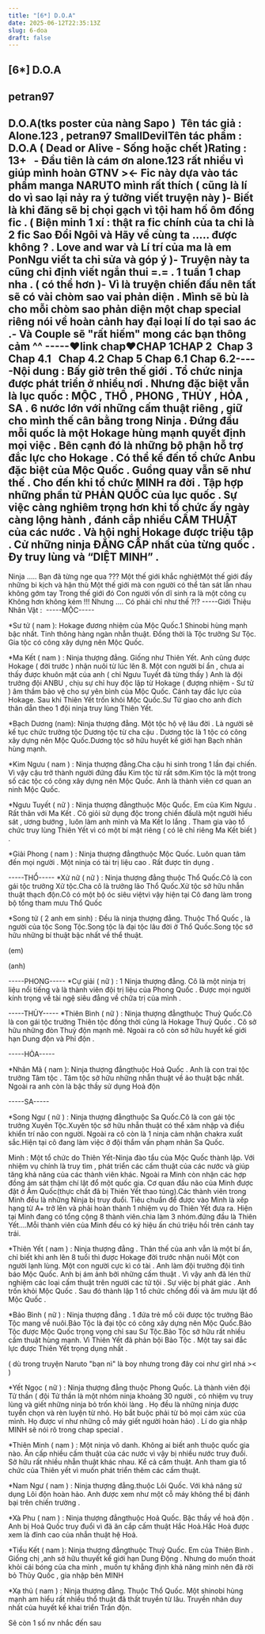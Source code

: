 ```yaml
---
title: "[6*] D.O.A"
date: 2025-06-12T22:35:13Z
slug: 6-doa
draft: false
---
```


## [6*] D.O.A

## petran97

D.O.A​ ​​ ​(tks poster của nàng Sapo ) ​ ​Tên tác giả : Alone.123 , petran97 SmallDevil​Tên tác phẩm : D.O.A ( Dead or Alive - Sống hoặc chết )​Rating : 13+ ​ ​ ​- Đầu tiên là cám ơn alone.123 rất nhiều vì giúp mình hoàn GTNV ><​- Fic này dựa vào tác phẩm manga NARUTO mình rất thích ( cũng là lí do vì sao lại nảy ra ý tưởng viết truyện này )​- Biết là khi đăng sẽ bị chọi gạch vì tội ham hố ôm đống fic . ( Biện minh 1 xí : thật ra fic chính của ta chỉ là 2 fic Sao Đổi Ngôi và Hãy về cùng ta ..... được không ? . Love and war và Lí trí của ma là em PonNgu viết ta chỉ sửa và góp ý )​- Truyện này ta cũng chỉ định viết ngắn thui =.= . 1 tuần 1 chap nha . ( có thể hơn  )​- Vì là truyện chiến đấu nên tất sẽ có vài chòm sao vai phản diện . Mình sẽ bù là cho mỗi chòm sao phản diện một chap special riêng nói về hoàn cảnh hay đại loại lí do tại sao ác .​- Và Couple sẽ "rất hiếm" mong các bạn thông cảm ^^​ ​-----​♥link chap♥​CHAP 1​ ​CHAP 2​ ​ ​Chap 3​ ​ ​Chap 4.1​ ​ ​ ​Chap 4.2​ ​Chap 5​ ​Chap 6.1​ ​Chap 6.2​-----​Nội dung : ​Bấy giờ trên thế giới . Tổ chức ninja được phát triển ở nhiều nơi . Nhưng đặc biệt vẫn là lục quốc : MỘC , THỔ , PHONG , THỦY , HỎA , SA . 6 nước lớn với những cấm thuật riêng , giữ cho mình thế cân bằng trong Ninja . Đứng đầu mỗi quốc là một Hokage hùng mạnh quyết định mọi việc . Bên cạnh đó là những bộ phận hỗ trợ đắc lực cho Hokage . Có thể kể đến tổ chức Anbu đặc biệt của Mộc Quốc . 
Guồng quay vẫn sẽ như thế . Cho đến khi tổ chức MINH ra đời . Tập hợp những phần tử PHẢN QUỐC của lục quốc . Sự việc càng nghiêm trọng hơn khi tổ chức ấy ngày càng lộng hành , đánh cắp nhiều CẤM THUẬT của các nước . Và hội nghị Hokage được triệu tập . Cử những ninja ĐẲNG CẤP nhất của từng quốc . Đy truy lùng và “DIỆT MINH” . 
------
Ninja ….. Bạn đã từng nge qua ??? ​Một thế giới khắc nghiệt​Một thế giới đầy những bi kịch và hận thù ​Một thế giới mà con người có thể tàn sát lẫn nhau không gớm tay ​Trong thế giới đó ​Con người vốn dĩ sinh ra là một công cụ ​Không hơn không kém !!! ​Nhưng …. Có phải chỉ như thế ?!? ​ ​-----​Giới Thiệu Nhân Vật : ​ ​-----MỘC-----
 
*Sư tử ( nam ):
Hokage đương nhiệm của Mộc Quốc.1 Shinobi hùng mạnh bậc nhất. Tinh thông hàng ngàn nhẫn thuật. Đồng thời là Tộc trưởng Sư Tộc. Gia tộc có công xây dựng nên Mộc Quốc.
 
 

 
*Ma Kết ( nam ) :
Ninja thượng đẳng. Giống như Thiên Yết. Anh cũng được Hokage ( đời trước ) nhận nuôi từ lúc lên 8. Một con người bí ẩn , chưa ai thấy được khuôn mặt của anh ( chỉ Ngưu Tuyết đã từng thấy ) Anh là đội trưởng đội ANBU , chịu sự chỉ huy độc lập từ Hokage ( đượng nhiệm - Sư tử ) âm thầm bảo vệ cho sự yên bình của Mộc Quốc. Cánh tay đắc lực của Hokage. Sau khi Thiên Yết trốn khỏi Mộc Quốc.Sư Tử giao cho anh đích thân dẫn theo 1 đội ninja truy lùng Thiên Yết.
 

 
*Bạch Dương (nam):
Ninja thượng đẳng. Một tộc hộ vệ lâu đời . Là người sẽ kế tục chức trưởng tộc Dương tộc từ cha cậu . Dương tộc là 1 tộc có công xây dựng nên Mộc Quốc.Dương tộc sở hữu huyết kế giới hạn Bạch nhãn hùng mạnh.
 
 

 
*Kim Ngưu ( nam ) :
Ninja thượng đẳng.Cha cậu hi sinh trong 1 lần đại chiến. Vì vậy cậu trở thành người đứng đầu Kim tộc từ rất sớm.Kim tộc là một trong số các tộc có công xây dựng nên Mộc Quốc. Anh là thành viên cơ quan an ninh Mộc Quốc.
 
 

 
*Ngưu Tuyết ( nữ ) : 
Ninja thượng đẳngthuộc Mộc Quốc. Em của Kim Ngưu . Rất thân với Ma Kết . Cô giỏi sử dụng độc trong chiến đấulà một người hiếu sát , ương bướng , luôn làm anh mình và Ma Kết lo lắng . Tham gia vào tổ chức truy lùng Thiên Yết vì có một bí mật riêng ( có lẽ chỉ riêng Ma Kết biết ) . 
 

 
*Giải Phong ( nam ) : 
Ninja thượng đẳngthuộc Mộc Quốc. Luôn quan tâm đến mọi người . Một ninja có tài trị liệu cao . Rất được tín dụng . 
 

 
-----THỔ-----
*Xử nữ ( nữ ) :
Ninja thượng đẳng thuộc Thổ Quốc.Cô là con gái tộc trưởng Xử tộc.Cha cô là trưởng lão Thổ Quốc.Xử tộc sở hữu nhẫn thuật thạch độn.Cô có một bộ óc siêu việtvì vậy hiện tại Cô đang làm trong bộ tổng tham mưu Thổ Quốc
 
 

 
*Song tử ( 2 anh em sinh) : 
Đều là ninja thượng đẳng. Thuộc Thổ Quốc , là người của tộc Song Tộc.Song tộc là đại tộc lâu đời ở Thổ Quốc.Song tộc sở hữu những bí thuật bậc nhất về thể thuật.
 
 
(em) 
 
(anh) 
 
 
 
 
 
-----PHONG-----
*Cự giải ( nữ ) :
1 Ninja thượng đẳng. Cô là một ninja trị liệu nổi tiếng và là thành viên đội trị liệu của Phong Quốc . Được mọi người kính trọng về tài ngệ siêu đẳng về chữa trị của mình .
 
 

 
-----THỦY-----
*Thiên Bình ( nữ ) : 
Ninja thượng đẳngthuộc Thuỷ Quốc.Cô là con gái tộc trưởng Thiên tộc đồng thời cũng là Hokage Thuỷ Quốc . Cô sở hữu những đòn Thuỷ độn mạnh mẽ. Ngoài ra cô còn sở hữu huyết kế giới hạn Dung độn và Phỉ độn . 
 

 
-----HỎA-----
 
*Nhân Mã ( nam ): 
Ninja thượng đẳngthuộc Hoả Quốc . Anh là con trai tộc trưởng Tâm tộc . Tâm tộc sở hữu những nhẫn thuật về ảo thuật bậc nhất. Ngoài ra anh còn là bậc thầy sử dụng Hoả độn
 

 
-----SA-----
 
*Song Ngư ( nữ ) : 
Ninja thượng đẳngthuộc Sa Quốc.Cô là con gái tộc trưởng Xuyên Tộc.Xuyên tộc sở hữu nhẫn thuật có thể xâm nhập và điều khiển trí não con người. Ngoài ra cô còn là 1 ninja cảm nhận chakra xuất sắc.Hiện tại cô đang làm việc ở đội thẩm vấn phạm nhân Sa Quốc.
 
 

 
 
 
 
 
Minh : Một tổ chức do Thiên Yết-Ninja đào tẩu của Mộc Quốc thành lập. Với nhiệm vụ chính là truy tìm , phát triển các cấm thuật của các nước và giúp tăng khả năng của các thành viên khác. Ngoài ra Minh còn nhận các hợp đồng ám sát thậm chí lật đổ một quốc gia. Cơ quan đầu não của Minh được đặt ở Âm Quốc(thực chất đã bị Thiên Yết thao túng).Các thành viên trong Minh đều là những Ninja bị truy đuổi. Tiêu chuẩn để được vào Minh là xếp hạng từ A+ trở lên và phải hoàn thành 1 nhiệm vụ do Thiên Yết đưa ra. Hiện tại Minh đang có tổng cộng 8 thành viên.chia làm 3 nhóm.đứng đầu là Thiên Yết....Mỗi thành viên của Minh đều có ký hiệu ấn chú triệu hồi trên cánh tay trái.
 
 
*Thiên Yết ( nam ) : 
Ninja thượng đẳng . Thân thế của anh vẫn là một bí ẩn, chỉ biết khi anh lên 8 tuổi thì được Hokage đời trước nhận nuôi Một con người lạnh lùng. Một con người cực kì có tài . Anh làm đội trưởng đội tình báo Mộc Quốc. Anh bị ám ảnh bởi những cấm thuật . Vì vậy anh đã lén thử nghiệm các loại cấm thuật trên người các tử tội . Sự việc bị phát giác . Anh trốn khỏi Mộc Quốc . Sau đó thành lập 1 tổ chức chống đối và âm mưu lật đổ Mộc Quốc .
 
 

 
*Bảo Bình ( nữ ) : 
Ninja thượng đẳng . 1 đứa trẻ mồ côi được tộc trưởng Bảo Tộc mang về nuôi.Bảo Tộc là đại tộc có công xây dựng nên Mộc Quốc.Bảo Tộc được Mộc Quốc trọng vọng chỉ sau Sư Tộc.Bảo Tộc sở hữu rất nhiều cấm thuật hùng mạnh. Vì Thiên Yết đã phản bội Bảo Tộc . Một tay sai đắc lực được Thiên Yết trọng dụng nhất .
 
 
( dù trong truyện Naruto "bạn nì" là boy nhưng trong đây coi như girl nhá >< )
 

 
*Yết Ngọc ( nữ ) : 
Ninja thượng đẳng thuộc Phong Quốc. Là thành viên đội Tử thần ( đội Tử thần là một nhóm ninja khoảng 30 người , có nhiệm vụ truy lùng và giết những ninja bỏ trốn khỏi làng . Họ đều là những ninja được tuyển chọn và rèn luyện từ nhỏ. Họ bắt buộc phải từ bỏ mọi cảm xúc của mình. Họ được ví như những cỗ máy giết người hoàn hảo) . Lí do gia nhập MINH sẽ nói rõ trong chap special .
 
 

 
*Thiên Minh ( nam ) : 
Một ninja vô danh. Không ai biết anh thuộc quốc gia nào. Ăn cấp nhiều cấm thuật của các nước vì vậy bị nhiều nước truy đuổi. Sở hữu rất nhiều nhẫn thuật khác nhau. Kể cả cấm thuật. Anh tham gia tổ chức của Thiên yết vì muốn phát triển thêm các cấm thuật.
 
 

 
*Nam Ngư ( nam ) : 
Ninja thượng đẳng.thuộc Lôi Quốc. Với khả năng sử dụng Lôi độn hoàn hảo. Anh được xem như một cỗ máy không thể bị đánh bại trên chiến trường .
 
*Xà Phu ( nam ) : 
Ninja thượng đẳngthuộc Hoả Quốc. Bậc thầy về hoả độn . Anh bị Hoả Quốc truy đuổi vì đã ăn cắp cấm thuật Hắc Hoả.Hắc Hoả được xem là đỉnh cao của nhẫn thuật hệ Hoả.
 
 

 
*Tiểu Kết ( nam ): 
Ninja thượng đẳngthuộc Thuỷ Quốc. Em của Thiên Bình . Giống chị ,anh sở hữu thuyết kế giới hạn Dung Động . Nhưng do muốn thoát khỏi cái bóng của cha mình , muốn tự khẳng định khả năng mình nên đã rời bỏ Thủy Quốc , gia nhập bên MINH 
 

 
*Xạ thủ ( nam ) : 
Ninja thượng đẳng. Thuộc Thổ Quốc. Một shinobi hùng mạnh am hiểu rất nhiều thổ thuật đã thất truyền từ lâu. Truyền nhân duy nhất của huyết kế khai triển Trần độn.
 
 

 
Sẽ còn 1 số nv nhắc đến sau
 
 ​